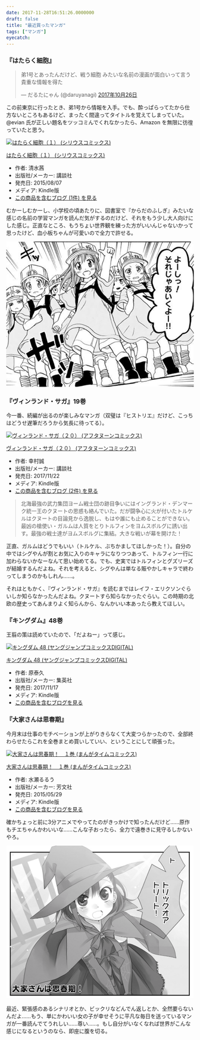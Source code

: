 ```yaml
---
date: 2017-11-28T16:51:26.0000000
draft: false
title: "最近買ったマンガ"
tags: ["マンガ"]
eyecatch: 
---
```


<div class="section">
<h3>『はたらく細胞』</h3>
<p><blockquote class="twitter-tweet" data-lang="ja"><p lang="ja" dir="ltr">弟1号とあったんだけど、戦う細胞 みたいな名前の漫画が面白いって言う貴重な情報を得た</p>&mdash; だるたにゃん (@daruyanagi) <a href="https://twitter.com/daruyanagi/status/923545104161185792?ref_src=twsrc%5Etfw">2017年10月26日</a></blockquote><script async src="https://platform.twitter.com/widgets.js" charset="utf-8"></script></p><p>この前東京に行ったとき、弟1号から情報を入手。でも、酔っぱらってたから仕方ないところもあるけど、まったく間違ってタイトルを覚えてしまっていた。@evian 氏が正しい題名をツッコミんでくれなかったら、Amazon を無限に彷徨っていたと思う。</p><p><div class="hatena-asin-detail"><a href="http://www.amazon.co.jp/exec/obidos/ASIN/B012EODH18/bestylesnet-22/"><img src="https://images-fe.ssl-images-amazon.com/images/I/51hNQIrZ4KL._SL160_.jpg" class="hatena-asin-detail-image" alt="はたらく細胞（１） (シリウスコミックス)" title="はたらく細胞（１） (シリウスコミックス)"></a><div class="hatena-asin-detail-info"><p class="hatena-asin-detail-title"><a href="http://www.amazon.co.jp/exec/obidos/ASIN/B012EODH18/bestylesnet-22/">はたらく細胞（１） (シリウスコミックス)</a></p><ul><li><span class="hatena-asin-detail-label">作者:</span> 清水茜</li><li><span class="hatena-asin-detail-label">出版社/メーカー:</span> 講談社</li><li><span class="hatena-asin-detail-label">発売日:</span> 2015/08/07</li><li><span class="hatena-asin-detail-label">メディア:</span> Kindle版</li><li><a href="http://d.hatena.ne.jp/asin/B012EODH18/bestylesnet-22" target="_blank">この商品を含むブログ (1件) を見る</a></li></ul></div><div class="hatena-asin-detail-foot"></div></div></p><p>むかーしむかーし、小学校の頃あたりに、図書室で『からだのふしぎ』みたいな感じの名前の学習マンガを読んだ気がするのだけど、それをもう少し大人向けにした感じ。正直なところ、もうちょい世界観を練った方がいいんじゃないかって思ったけど、血小板ちゃんが可愛いので全力で許せる。</p><p><span itemscope itemtype="http://schema.org/Photograph"><img src="20171128161916.png" alt="f:id:daruyanagi:20171128161916p:plain" title="f:id:daruyanagi:20171128161916p:plain" class="hatena-fotolife" itemprop="image"></span><br />
</p>

</div>
<div class="section">
<h3>『ヴィンランド・サガ』19巻</h3>
<p>今一番、続編が出るのが楽しみなマンガ（双璧は『ヒストリエ』だけど、こっちはどうせ遅筆だろうから気長に待ってる）。</p><p><div class="hatena-asin-detail"><a href="http://www.amazon.co.jp/exec/obidos/ASIN/B07793K5JV/bestylesnet-22/"><img src="https://images-fe.ssl-images-amazon.com/images/I/51He2XepYpL._SL160_.jpg" class="hatena-asin-detail-image" alt="ヴィンランド・サガ（２０） (アフタヌーンコミックス)" title="ヴィンランド・サガ（２０） (アフタヌーンコミックス)"></a><div class="hatena-asin-detail-info"><p class="hatena-asin-detail-title"><a href="http://www.amazon.co.jp/exec/obidos/ASIN/B07793K5JV/bestylesnet-22/">ヴィンランド・サガ（２０） (アフタヌーンコミックス)</a></p><ul><li><span class="hatena-asin-detail-label">作者:</span> 幸村誠</li><li><span class="hatena-asin-detail-label">出版社/メーカー:</span> 講談社</li><li><span class="hatena-asin-detail-label">発売日:</span> 2017/11/22</li><li><span class="hatena-asin-detail-label">メディア:</span> Kindle版</li><li><a href="http://d.hatena.ne.jp/asin/B07793K5JV/bestylesnet-22" target="_blank">この商品を含むブログ (2件) を見る</a></li></ul></div><div class="hatena-asin-detail-foot"></div></div></p>

<blockquote>
<p>北海最強の武力集団ヨーム戦士団の跡目争いにはイングランド・デンマーク統一王のクヌートの思惑も絡んでいた。だが闘争心に火が付いたトルケルはクヌートの目論見から逸脱し、もはや誰にも止めることができない。最凶の槍使い・ガルムは人質をとりトルフィンをヨムスボルグに誘い出す。最強の戦士達がヨムスボルグに集結。大きな戦いが幕を開けた！</p>

</blockquote>
<p>正直、ガルムはどうでもいい（トルケル、ぶちかましてほしかった！）。自分の中ではシグやんが割とお気に入りのキャラになりつつあって、トルフィン一行に加わらないかなーなんて思い始めてる。でも、史実ではトルフィンとグズリーズが結婚するんだよね。それを考えると、シグやんは単なる賑やかしキャラで終わってしまうのかもしれん……。</p><p>それはともかく、『ヴィンランド・サガ』を読むまではレイフ・エリクソンぐらいしか知らなかったんだよね。クヌートすら知らなかったぐらい。この時期の北欧の歴史ってあんまりよく知らんから、なんかいい本あったら教えてほしい。</p>

</div>
<div class="section">
<h3>『キングダム』48巻</h3>
<p>王翦の策は読めていたので、「だよねー」って感じ。</p><p><div class="hatena-asin-detail"><a href="http://www.amazon.co.jp/exec/obidos/ASIN/B075SWSZ1Z/bestylesnet-22/"><img src="https://images-fe.ssl-images-amazon.com/images/I/61Uehe79r6L._SL160_.jpg" class="hatena-asin-detail-image" alt="キングダム 48 (ヤングジャンプコミックスDIGITAL)" title="キングダム 48 (ヤングジャンプコミックスDIGITAL)"></a><div class="hatena-asin-detail-info"><p class="hatena-asin-detail-title"><a href="http://www.amazon.co.jp/exec/obidos/ASIN/B075SWSZ1Z/bestylesnet-22/">キングダム 48 (ヤングジャンプコミックスDIGITAL)</a></p><ul><li><span class="hatena-asin-detail-label">作者:</span> 原泰久</li><li><span class="hatena-asin-detail-label">出版社/メーカー:</span> 集英社</li><li><span class="hatena-asin-detail-label">発売日:</span> 2017/11/17</li><li><span class="hatena-asin-detail-label">メディア:</span> Kindle版</li><li><a href="http://d.hatena.ne.jp/asin/B075SWSZ1Z/bestylesnet-22" target="_blank">この商品を含むブログを見る</a></li></ul></div><div class="hatena-asin-detail-foot"></div></div></p>

</div>
<div class="section">
<h3>『大家さんは思春期』</h3>
<p>今月末は仕事のモチベーションが上がりきらなくて大変つらかったので、全部終わらせたらこれを全巻まとめ買いしていい、ということにして頑張った。</p><p><div class="hatena-asin-detail"><a href="http://www.amazon.co.jp/exec/obidos/ASIN/B00XXPYIZ2/bestylesnet-22/"><img src="https://images-fe.ssl-images-amazon.com/images/I/511BhPThVML._SL160_.jpg" class="hatena-asin-detail-image" alt="大家さんは思春期！　１巻 (まんがタイムコミックス)" title="大家さんは思春期！　１巻 (まんがタイムコミックス)"></a><div class="hatena-asin-detail-info"><p class="hatena-asin-detail-title"><a href="http://www.amazon.co.jp/exec/obidos/ASIN/B00XXPYIZ2/bestylesnet-22/">大家さんは思春期！　１巻 (まんがタイムコミックス)</a></p><ul><li><span class="hatena-asin-detail-label">作者:</span> 水瀬るるう</li><li><span class="hatena-asin-detail-label">出版社/メーカー:</span> 芳文社</li><li><span class="hatena-asin-detail-label">発売日:</span> 2015/05/29</li><li><span class="hatena-asin-detail-label">メディア:</span> Kindle版</li><li><a href="http://d.hatena.ne.jp/asin/B00XXPYIZ2/bestylesnet-22" target="_blank">この商品を含むブログを見る</a></li></ul></div><div class="hatena-asin-detail-foot"></div></div></p><p>確かちょっと前に3分アニメでやってたのがきっかけで知ったんだけど……原作もチエちゃんかわいいな……こんな子おったら、全力で遠巻きに見守るしかないやろ。</p><p><span itemscope itemtype="http://schema.org/Photograph"><img src="20171128164541.png" alt="f:id:daruyanagi:20171128164541p:plain" title="f:id:daruyanagi:20171128164541p:plain" class="hatena-fotolife" itemprop="image"></span></p><p>最近、緊張感のあるシナリオとか、ビックリなどんでん返しとか、全然要らないんだよ……もう、単にかわいい女の子が幸せそうに平凡な毎日を送っているマンガが一番読んでてうれしい……尊い……。もし自分がいなくなれば世界がこんな感じになるというのなら、即座に腹を切る。</p>

</div>